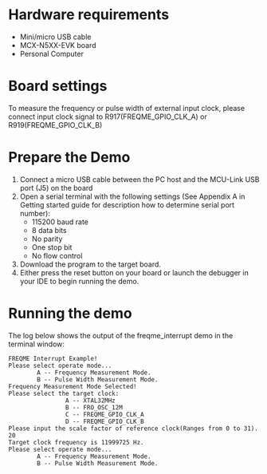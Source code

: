 Hardware requirements
=====================
- Mini/micro USB cable
- MCX-N5XX-EVK board
- Personal Computer

Board settings
============
To measure the frequency or pulse width of external input clock, please connect input clock signal to
R917(FREQME_GPIO_CLK_A) or R919(FREQME_GPIO_CLK_B)


Prepare the Demo
===============
1.  Connect a micro USB cable between the PC host and the MCU-Link USB port (J5) on the board
2.  Open a serial terminal with the following settings (See Appendix A in Getting started guide for description how to determine serial port number):
    - 115200 baud rate
    - 8 data bits
    - No parity
    - One stop bit
    - No flow control
3.  Download the program to the target board.
4.  Either press the reset button on your board or launch the debugger in your IDE to begin running the demo.

Running the demo
================
The log below shows the output of the freqme_interrupt demo in the terminal window:
~~~~~~~~~~~~~~~~~~~~~~~~~~~~~~~~~~~
FREQME Interrupt Example!
Please select operate mode...
        A -- Frequency Measurement Mode.
        B -- Pulse Width Measurement Mode.
Frequency Measurement Mode Selected!
Please select the target clock:
                A -- XTAL32MHz
                B -- FRO_OSC_12M
                C -- FREQME_GPIO_CLK_A
                D -- FREQME_GPIO_CLK_B
Please input the scale factor of reference clock(Ranges from 0 to 31).
20
Target clock frequency is 11999725 Hz.
Please select operate mode...
        A -- Frequency Measurement Mode.
        B -- Pulse Width Measurement Mode.
~~~~~~~~~~~~~~~~~~~~~~~~~~~~~~~~~~~
